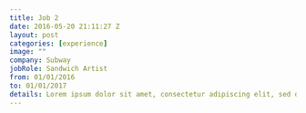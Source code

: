 ```yaml
---
title: Job 2
date: 2016-05-20 21:11:27 Z
layout: post
categories: [experience]
image: ""
company: Subway
jobRole: Sandwich Artist
from: 01/01/2016
to: 01/01/2017
details: Lorem ipsum dolor sit amet, consectetur adipiscing elit, sed do eiusmod tempor incididunt ut labore et dolore magna aliqua.
---
```

